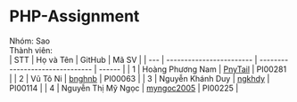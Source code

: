 # PHP-Assignment

Nhóm: Sao  
Thành viên:  
| STT | Họ và Tên                | GitHub                          | Mã SV  |
| --- | ------------------------ | ------------------------------- | ------ |
| 1   | Hoàng Phương Nam         | [PnyTail](https://github.com/PnyTail) | PI00281 |
| 2   | Vũ Tô Ni                 | [bnghnb](https://github.com/bnghnb)   | PI00063 |
| 3   | Nguyễn Khánh Duy         | [ngkhdy](https://github.com/ngkhdy)   | PI00114 |
| 4   | Nguyễn Thị Mỹ Ngọc     | [myngoc2005](https://github.com/myngoc2005) | PI00225 |

